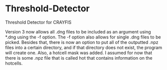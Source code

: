 # Threshold-Detector
Threshold Detector for CRAYFIS


Version 3 now allows all .dng files to be included as an argument using *.dng using the -f option.  The -f option also allows for single .dng files to be picked.  Besides that, there is now an option to put all of the outputted .npz files into a certain directory, and if that directory does not exist, the program will create one.  Also, a hotcell mask was added.  I assumed for now that there is some .npz file that is called hot that contains information on the hotcells.  
